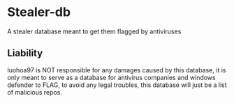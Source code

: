 # Stealer-db
A stealer database meant to get them flagged by antiviruses


## Liability
luohoa97 is NOT responsible for any damages caused by this database, it is only meant to serve as a database for antivirus companies and windows defender to FLAG, to avoid any legal troubles, this database will just be a list of malicious repos.
